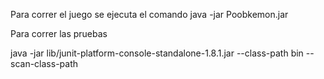 Para correr el juego se ejecuta el comando
java -jar Poobkemon.jar

Para correr las pruebas

java -jar lib/junit-platform-console-standalone-1.8.1.jar --class-path bin --scan-class-path